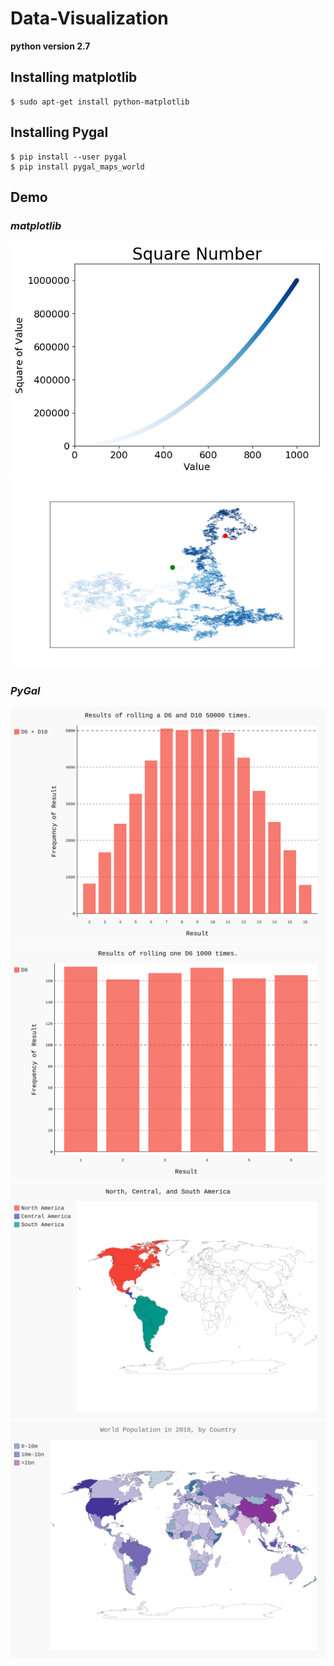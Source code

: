 # Data-Visualization

**python version 2.7**
## Installing matplotlib
```
$ sudo apt-get install python-matplotlib
```
## Installing Pygal
```
$ pip install --user pygal
$ pip install pygal_maps_world
```
## Demo
### _matplotlib_
![squares_plot](https://github.com/tngo0508/Data-Visualization/blob/master/squares_plot.png)
![random_walk](https://github.com/tngo0508/Data-Visualization/blob/master/Figure_1.png)

### _PyGal_
![dice_visual](https://github.com/tngo0508/Data-Visualization/blob/master/dice_visual.svg)
![die_visual](https://github.com/tngo0508/Data-Visualization/blob/master/die_visual.svg)
![na_pop](https://github.com/tngo0508/Data-Visualization/blob/master/americas.svg)
![world_pop](https://github.com/tngo0508/Data-Visualization/blob/master/world_population.svg)
